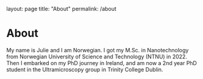 layout: page
title: "About"
permalink: /about

# About

My name is Julie and I am Norwegian. 
I got my M.Sc. in Nanotechnology from Norwegian University of Science and Technology (NTNU) in 2022. 
Then I embarked on my PhD journey in Ireland, and am now a 2nd year PhD student in the Ultramicroscopy group in Trinity College Dublin.
